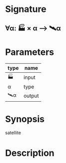 # Signature
## ∀α: 🏭 × α ⟶ 🛰️α

# Parameters

| type | name |
|------|------|
|🏭|input|
|α|type|
|🛰️α|output|

# Synopsis
satellite

# Description
